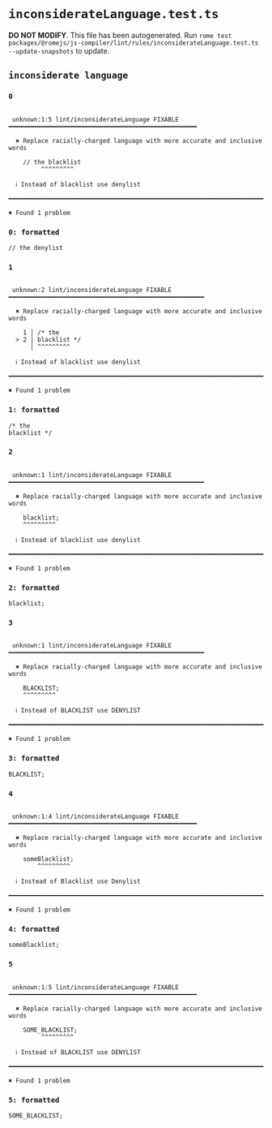 # `inconsiderateLanguage.test.ts`

**DO NOT MODIFY**. This file has been autogenerated. Run `rome test packages/@romejs/js-compiler/lint/rules/inconsiderateLanguage.test.ts --update-snapshots` to update.

## `inconsiderate language`

### `0`

```

 unknown:1:5 lint/inconsiderateLanguage FIXABLE ━━━━━━━━━━━━━━━━━━━━━━━━━━━━━━━━━━━━━━━━━━━━━━━━━━━━

  ✖ Replace racially-charged language with more accurate and inclusive words

    // the blacklist
         ^^^^^^^^^

  ℹ Instead of blacklist use denylist

━━━━━━━━━━━━━━━━━━━━━━━━━━━━━━━━━━━━━━━━━━━━━━━━━━━━━━━━━━━━━━━━━━━━━━━━━━━━━━━━━━━━━━━━━━━━━━━━━━━━

✖ Found 1 problem

```

### `0: formatted`

```
// the denylist

```

### `1`

```

 unknown:2 lint/inconsiderateLanguage FIXABLE ━━━━━━━━━━━━━━━━━━━━━━━━━━━━━━━━━━━━━━━━━━━━━━━━━━━━━━

  ✖ Replace racially-charged language with more accurate and inclusive words

    1 │ /* the
  > 2 │ blacklist */
      │ ^^^^^^^^^

  ℹ Instead of blacklist use denylist

━━━━━━━━━━━━━━━━━━━━━━━━━━━━━━━━━━━━━━━━━━━━━━━━━━━━━━━━━━━━━━━━━━━━━━━━━━━━━━━━━━━━━━━━━━━━━━━━━━━━

✖ Found 1 problem

```

### `1: formatted`

```
/* the
blacklist */

```

### `2`

```

 unknown:1 lint/inconsiderateLanguage FIXABLE ━━━━━━━━━━━━━━━━━━━━━━━━━━━━━━━━━━━━━━━━━━━━━━━━━━━━━━

  ✖ Replace racially-charged language with more accurate and inclusive words

    blacklist;
    ^^^^^^^^^

  ℹ Instead of blacklist use denylist

━━━━━━━━━━━━━━━━━━━━━━━━━━━━━━━━━━━━━━━━━━━━━━━━━━━━━━━━━━━━━━━━━━━━━━━━━━━━━━━━━━━━━━━━━━━━━━━━━━━━

✖ Found 1 problem

```

### `2: formatted`

```
blacklist;

```

### `3`

```

 unknown:1 lint/inconsiderateLanguage FIXABLE ━━━━━━━━━━━━━━━━━━━━━━━━━━━━━━━━━━━━━━━━━━━━━━━━━━━━━━

  ✖ Replace racially-charged language with more accurate and inclusive words

    BLACKLIST;
    ^^^^^^^^^

  ℹ Instead of BLACKLIST use DENYLIST

━━━━━━━━━━━━━━━━━━━━━━━━━━━━━━━━━━━━━━━━━━━━━━━━━━━━━━━━━━━━━━━━━━━━━━━━━━━━━━━━━━━━━━━━━━━━━━━━━━━━

✖ Found 1 problem

```

### `3: formatted`

```
BLACKLIST;

```

### `4`

```

 unknown:1:4 lint/inconsiderateLanguage FIXABLE ━━━━━━━━━━━━━━━━━━━━━━━━━━━━━━━━━━━━━━━━━━━━━━━━━━━━

  ✖ Replace racially-charged language with more accurate and inclusive words

    someBlacklist;
        ^^^^^^^^^

  ℹ Instead of Blacklist use Denylist

━━━━━━━━━━━━━━━━━━━━━━━━━━━━━━━━━━━━━━━━━━━━━━━━━━━━━━━━━━━━━━━━━━━━━━━━━━━━━━━━━━━━━━━━━━━━━━━━━━━━

✖ Found 1 problem

```

### `4: formatted`

```
someBlacklist;

```

### `5`

```

 unknown:1:5 lint/inconsiderateLanguage FIXABLE ━━━━━━━━━━━━━━━━━━━━━━━━━━━━━━━━━━━━━━━━━━━━━━━━━━━━

  ✖ Replace racially-charged language with more accurate and inclusive words

    SOME_BLACKLIST;
         ^^^^^^^^^

  ℹ Instead of BLACKLIST use DENYLIST

━━━━━━━━━━━━━━━━━━━━━━━━━━━━━━━━━━━━━━━━━━━━━━━━━━━━━━━━━━━━━━━━━━━━━━━━━━━━━━━━━━━━━━━━━━━━━━━━━━━━

✖ Found 1 problem

```

### `5: formatted`

```
SOME_BLACKLIST;

```
